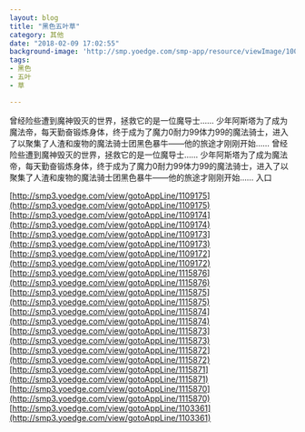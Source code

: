 ```yaml
---
layout: blog
title: "黑色五叶草"
category: 其他
date: "2018-02-09 17:02:55"
background-image: 'http://smp.yoedge.com/smp-app/resource/viewImage/1001580appline.png'
tags:
- 黑色
- 五叶
- 草

---
```

曾经险些遭到魔神毁灭的世界，拯救它的是一位魔导士…… 少年阿斯塔为了成为魔法帝，每天勤奋锻炼身体，终于成为了魔力0耐力99体力99的魔法骑士，进入了以聚集了人渣和废物的魔法骑士团黑色暴牛——他的旅途才刚刚开始……
曾经险些遭到魔神毁灭的世界，拯救它的是一位魔导士…… 少年阿斯塔为了成为魔法帝，每天勤奋锻炼身体，终于成为了魔力0耐力99体力99的魔法骑士，进入了以聚集了人渣和废物的魔法骑士团黑色暴牛——他的旅途才刚刚开始……
入口

[http://smp3.yoedge.com/view/gotoAppLine/1109175](http://smp3.yoedge.com/view/gotoAppLine/1109175)
[http://smp3.yoedge.com/view/gotoAppLine/1109174](http://smp3.yoedge.com/view/gotoAppLine/1109174)
[http://smp3.yoedge.com/view/gotoAppLine/1109173](http://smp3.yoedge.com/view/gotoAppLine/1109173)
[http://smp3.yoedge.com/view/gotoAppLine/1109172](http://smp3.yoedge.com/view/gotoAppLine/1109172)
[http://smp3.yoedge.com/view/gotoAppLine/1115876](http://smp3.yoedge.com/view/gotoAppLine/1115876)
[http://smp3.yoedge.com/view/gotoAppLine/1115875](http://smp3.yoedge.com/view/gotoAppLine/1115875)
[http://smp3.yoedge.com/view/gotoAppLine/1115874](http://smp3.yoedge.com/view/gotoAppLine/1115874)
[http://smp3.yoedge.com/view/gotoAppLine/1115873](http://smp3.yoedge.com/view/gotoAppLine/1115873)
[http://smp3.yoedge.com/view/gotoAppLine/1115872](http://smp3.yoedge.com/view/gotoAppLine/1115872)
[http://smp3.yoedge.com/view/gotoAppLine/1115871](http://smp3.yoedge.com/view/gotoAppLine/1115871)
[http://smp3.yoedge.com/view/gotoAppLine/1115870](http://smp3.yoedge.com/view/gotoAppLine/1115870)
[http://smp3.yoedge.com/view/gotoAppLine/1103361](http://smp3.yoedge.com/view/gotoAppLine/1103361)

        
